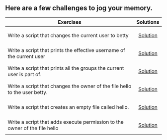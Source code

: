 ## Here are a few challenges to jog your memory. 
| Exercises                                                     | Solutions |
| -------------------                                           |:-------------:|
| Write a script that changes the current user to betty         | <p><a href="../0x01-shell_permissions/0-iam_betty">Solution</a></p>   |
| Write a script that prints the effective username of the current user    | <p><a href="../0x01-shell_permissions/1-who_am_i">Solution</a></p>     |
| Write a script that prints all the groups the current user is part of.     | <p><a href="../0x01-shell_permissions/2-groups">Solution</a></p>    |
|Write a script that changes the owner of the file hello to the user betty.|<p><a href="../0x01-shell_permissions/3-new_owner">Solution</a></p>    |
|Write a script that creates an empty file called hello.| <p><a href="../0x01-shell_permissions/4-empty">Solution</a></p>    |
|Write a script that adds execute permission to the owner of the file hello | <p><a href="../0x01-shell_permissions/5-execute">Solution</a></p>    |